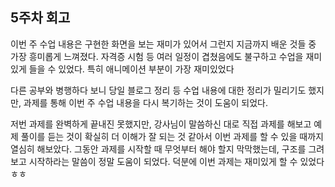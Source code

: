 ## 5주차 회고

이번 주 수업 내용은 구현한 화면을 보는 재미가 있어서 그런지 지금까지 배운 것들 중 가장 흥미롭게 느껴졌다. 자격증 시험 등 여러 일정이 겹쳤음에도 불구하고 수업을 재미있게 들을 수 있었다. 특히 애니메이션 부분이 가장 재미있었다

다른 공부와 병행하다 보니 당일 블로그 정리 등 수업 내용에 대한 정리가 밀리기도 했지만, 과제를 통해 이번 주 수업 내용을 다시 복기하는 것이 도움이 되었다.

저번 과제를 완벽하게 끝내진 못했지만, 강사님이 말씀하신 대로 직접 과제를 해보고 예제 풀이를 듣는 것이 확실히 더 이해가 잘 되는 것 같아서 이번 과제를 할 수 있을 때까지 열심히 해보았다. 그동안 과제를 시작할 때 무엇부터 해야 할지 막막했는데, 구조를 그려보고 시작하라는 말씀이 정말 도움이 되었다. 덕분에 이번 과제는 재미있게 할 수 있었다ㅎㅎ

